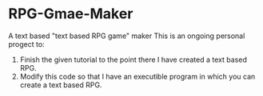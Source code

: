 # RPG-Gmae-Maker
A text based "text based RPG game" maker
This is an ongoing personal progect to:
1) Finish the given tutorial to the point there I have created a text based RPG.
2) Modify this code so that I have an executible program in which you can create a text based RPG.
